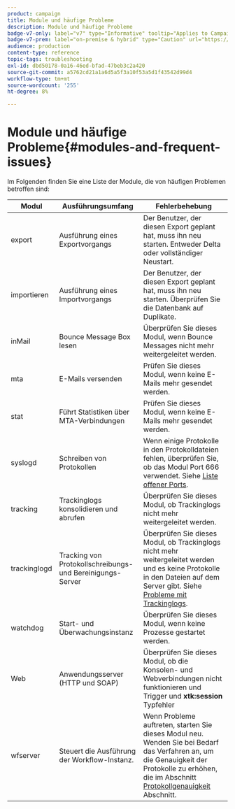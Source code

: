 ```yaml
---
product: campaign
title: Module und häufige Probleme
description: Module und häufige Probleme
badge-v7-only: label="v7" type="Informative" tooltip="Applies to Campaign Classic v7 only"
badge-v7-prem: label="on-premise & hybrid" type="Caution" url="https://experienceleague.adobe.com/docs/campaign-classic/using/installing-campaign-classic/architecture-and-hosting-models/hosting-models-lp/hosting-models.html?lang=en" tooltip="Applies to on-premise and hybrid deployments only"
audience: production
content-type: reference
topic-tags: troubleshooting
exl-id: dbd50178-0a16-46ed-bfad-47beb3c2a420
source-git-commit: a5762cd21a1a6d5a5f3a10f53a5d1f43542d99d4
workflow-type: tm+mt
source-wordcount: '255'
ht-degree: 8%

---
```


# Module und häufige Probleme{#modules-and-frequent-issues}



Im Folgenden finden Sie eine Liste der Module, die von häufigen Problemen betroffen sind:

<table> 
 <thead> 
  <tr> 
   <th> Modul </th> 
   <th> Ausführungsumfang </th> 
   <th> Fehlerbehebung </th> 
  </tr> 
 </thead> 
 <tbody> 
  <tr> 
   <td> export </td> 
   <td> Ausführung eines Exportvorgangs<br /> </td> 
   <td> Der Benutzer, der diesen Export geplant hat, muss ihn neu starten. Entweder Delta oder vollständiger Neustart.<br /> </td> 
  </tr> 
  <tr> 
   <td> importieren </td> 
   <td> Ausführung eines Importvorgangs<br /> </td> 
   <td> Der Benutzer, der diesen Export geplant hat, muss ihn neu starten. Überprüfen Sie die Datenbank auf Duplikate.<br /> </td> 
  </tr> 
  <tr> 
   <td> inMail </td> 
   <td> Bounce Message Box lesen<br /> </td> 
   <td> Überprüfen Sie dieses Modul, wenn Bounce Messages nicht mehr weitergeleitet werden.<br /> </td> 
  </tr> 
  <tr> 
   <td> mta </td> 
   <td> E-Mails versenden<br /> </td> 
   <td> Prüfen Sie dieses Modul, wenn keine E-Mails mehr gesendet werden.<br /> </td> 
  </tr> 
  <tr> 
   <td> stat </td> 
   <td> Führt Statistiken über MTA-Verbindungen<br /> </td> 
   <td> Prüfen Sie dieses Modul, wenn keine E-Mails mehr gesendet werden.<br /> </td> 
  </tr> 
  <tr> 
   <td> syslogd </td> 
   <td> Schreiben von Protokollen<br /> </td> 
   <td> Wenn einige Protokolle in den Protokolldateien fehlen, überprüfen Sie, ob das Modul Port 666 verwendet. Siehe <a href="../../production/using/general-architecture.md#list-of-open-ports" target="_blank">Liste offener Ports</a>.<br /> </td> 
  </tr> 
  <tr> 
   <td> tracking </td> 
   <td> Trackinglogs konsolidieren und abrufen<br /> </td> 
   <td> Überprüfen Sie dieses Modul, ob Trackinglogs nicht mehr weitergeleitet werden.<br /> </td> 
  </tr> 
  <tr> 
   <td> trackinglogd </td> 
   <td> Tracking von Protokollschreibungs- und Bereinigungs-Server<br /> </td> 
   <td> Überprüfen Sie dieses Modul, ob Trackinglogs nicht mehr weitergeleitet werden und es keine Protokolle in den Dateien auf dem Server gibt. Siehe <a href="../../production/using/tracking-logs-issues.md" target="_blank">Probleme mit Trackinglogs</a>.<br /> </td> 
  </tr> 
  <tr> 
   <td> watchdog </td> 
   <td> Start- und Überwachungsinstanz<br /> </td> 
   <td> Überprüfen Sie dieses Modul, wenn keine Prozesse gestartet werden.<br /> </td> 
  </tr> 
  <tr> 
   <td> Web </td> 
   <td> Anwendungsserver (HTTP und SOAP)<br /> </td> 
   <td> Überprüfen Sie dieses Modul, ob die Konsolen- und Webverbindungen nicht funktionieren und Trigger und <strong>xtk:session</strong> Typfehler<br /> </td> 
  </tr> 
  <tr> 
   <td> wfserver </td> 
   <td> Steuert die Ausführung der Workflow-Instanz.<br /> </td> 
   <td> Wenn Probleme auftreten, starten Sie dieses Modul neu. Wenden Sie bei Bedarf das Verfahren an, um die Genauigkeit der Protokolle zu erhöhen, die im Abschnitt <a href="../../production/using/log-precision.md" target="_blank">Protokollgenauigkeit</a> Abschnitt.<br /> </td> 
  </tr> 
 </tbody> 
</table>

